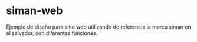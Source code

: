 # siman-web
Ejemplo de diseño para sitio web utilizando de referencia la marca siman en el salvador, con diferentes funciones. 
